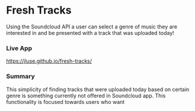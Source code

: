 # Fresh Tracks
Using the Soundcloud API a user can select a genre of music they are interested in and be presented with a track that was uploaded today!

### Live App
https://jluse.github.io/fresh-tracks/

### Summary

This simplicity of finding tracks that were uploaded today based on certain genre is something currently not offered in Soundcloud app. This functionality is focused towards users who want 
